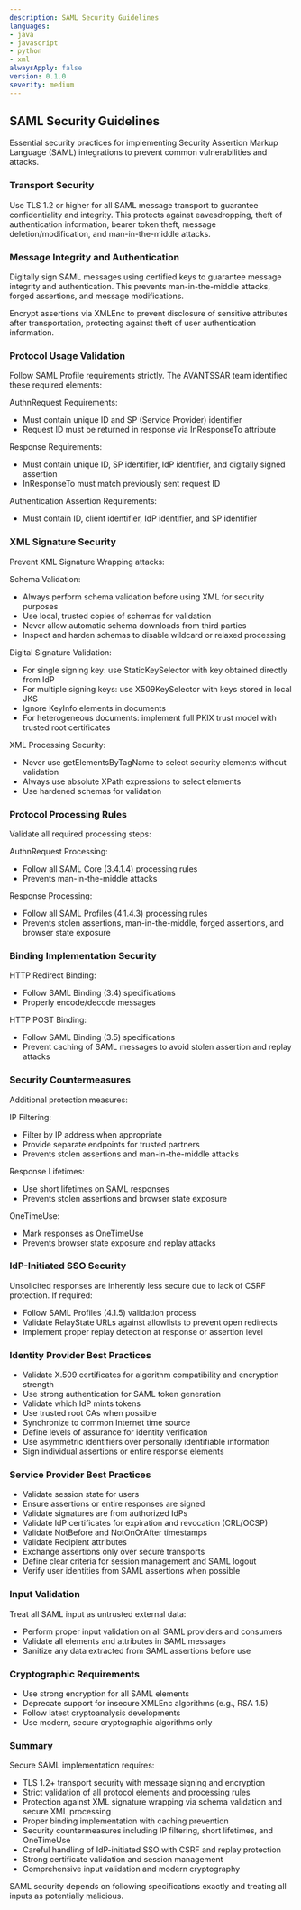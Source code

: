 ```yaml
---
description: SAML Security Guidelines
languages:
- java
- javascript
- python
- xml
alwaysApply: false
version: 0.1.0
severity: medium
---
```


## SAML Security Guidelines

Essential security practices for implementing Security Assertion Markup Language (SAML) integrations to prevent common vulnerabilities and attacks.

### Transport Security

Use TLS 1.2 or higher for all SAML message transport to guarantee confidentiality and integrity. This protects against eavesdropping, theft of authentication information, bearer token theft, message deletion/modification, and man-in-the-middle attacks.

### Message Integrity and Authentication

Digitally sign SAML messages using certified keys to guarantee message integrity and authentication. This prevents man-in-the-middle attacks, forged assertions, and message modifications.

Encrypt assertions via XMLEnc to prevent disclosure of sensitive attributes after transportation, protecting against theft of user authentication information.

### Protocol Usage Validation

Follow SAML Profile requirements strictly. The AVANTSSAR team identified these required elements:

AuthnRequest Requirements:
- Must contain unique ID and SP (Service Provider) identifier
- Request ID must be returned in response via InResponseTo attribute

Response Requirements:
- Must contain unique ID, SP identifier, IdP identifier, and digitally signed assertion
- InResponseTo must match previously sent request ID

Authentication Assertion Requirements:
- Must contain ID, client identifier, IdP identifier, and SP identifier

### XML Signature Security

Prevent XML Signature Wrapping attacks:

Schema Validation:
- Always perform schema validation before using XML for security purposes
- Use local, trusted copies of schemas for validation
- Never allow automatic schema downloads from third parties
- Inspect and harden schemas to disable wildcard or relaxed processing

Digital Signature Validation:
- For single signing key: use StaticKeySelector with key obtained directly from IdP
- For multiple signing keys: use X509KeySelector with keys stored in local JKS
- Ignore KeyInfo elements in documents
- For heterogeneous documents: implement full PKIX trust model with trusted root certificates

XML Processing Security:
- Never use getElementsByTagName to select security elements without validation
- Always use absolute XPath expressions to select elements
- Use hardened schemas for validation

### Protocol Processing Rules

Validate all required processing steps:

AuthnRequest Processing:
- Follow all SAML Core (3.4.1.4) processing rules
- Prevents man-in-the-middle attacks

Response Processing:
- Follow all SAML Profiles (4.1.4.3) processing rules
- Prevents stolen assertions, man-in-the-middle, forged assertions, and browser state exposure

### Binding Implementation Security

HTTP Redirect Binding:
- Follow SAML Binding (3.4) specifications
- Properly encode/decode messages

HTTP POST Binding:
- Follow SAML Binding (3.5) specifications
- Prevent caching of SAML messages to avoid stolen assertion and replay attacks

### Security Countermeasures

Additional protection measures:

IP Filtering:
- Filter by IP address when appropriate
- Provide separate endpoints for trusted partners
- Prevents stolen assertions and man-in-the-middle attacks

Response Lifetimes:
- Use short lifetimes on SAML responses
- Prevents stolen assertions and browser state exposure

OneTimeUse:
- Mark responses as OneTimeUse
- Prevents browser state exposure and replay attacks

### IdP-Initiated SSO Security

Unsolicited responses are inherently less secure due to lack of CSRF protection. If required:

- Follow SAML Profiles (4.1.5) validation process
- Validate RelayState URLs against allowlists to prevent open redirects
- Implement proper replay detection at response or assertion level

### Identity Provider Best Practices

- Validate X.509 certificates for algorithm compatibility and encryption strength
- Use strong authentication for SAML token generation
- Validate which IdP mints tokens
- Use trusted root CAs when possible
- Synchronize to common Internet time source
- Define levels of assurance for identity verification
- Use asymmetric identifiers over personally identifiable information
- Sign individual assertions or entire response elements

### Service Provider Best Practices

- Validate session state for users
- Ensure assertions or entire responses are signed
- Validate signatures are from authorized IdPs
- Validate IdP certificates for expiration and revocation (CRL/OCSP)
- Validate NotBefore and NotOnOrAfter timestamps
- Validate Recipient attributes
- Exchange assertions only over secure transports
- Define clear criteria for session management and SAML logout
- Verify user identities from SAML assertions when possible

### Input Validation

Treat all SAML input as untrusted external data:
- Perform proper input validation on all SAML providers and consumers
- Validate all elements and attributes in SAML messages
- Sanitize any data extracted from SAML assertions before use

### Cryptographic Requirements

- Use strong encryption for all SAML elements
- Deprecate support for insecure XMLEnc algorithms (e.g., RSA 1.5)
- Follow latest cryptoanalysis developments
- Use modern, secure cryptographic algorithms only

### Summary

Secure SAML implementation requires:
- TLS 1.2+ transport security with message signing and encryption
- Strict validation of all protocol elements and processing rules
- Protection against XML signature wrapping via schema validation and secure XML processing
- Proper binding implementation with caching prevention
- Security countermeasures including IP filtering, short lifetimes, and OneTimeUse
- Careful handling of IdP-initiated SSO with CSRF and replay protection
- Strong certificate validation and session management
- Comprehensive input validation and modern cryptography

SAML security depends on following specifications exactly and treating all inputs as potentially malicious.